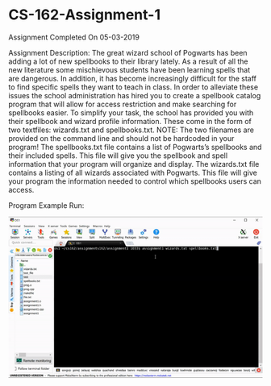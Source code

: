 # CS-162-Assignment-1

Assignment Completed On 05-03-2019

Assignment Description: The great wizard school of Pogwarts has been adding a lot of new spellbooks to their library lately. As a result of all the new literature some mischievous students have been learning spells that are dangerous. In addition, it has become increasingly difficult for the staff to find specific spells they want to teach in class. In order to alleviate these issues the school administration has hired you to create a spellbook catalog program that will allow for access restriction and make searching for spellbooks easier. To simplify your task, the school has provided you with their spellbook and wizard profile information. These come in the form of two textfiles: wizards.txt and spellbooks.txt. NOTE: The two filenames are provided on the command line and should not be hardcoded in your program! The spellbooks.txt file contains a list of Pogwarts’s spellbooks and their included spells. This file will give you the spellbook and spell information that your program will organize and display. The wizards.txt file contains a listing of all wizards associated with Pogwarts. This file will give your program the information needed to control which spellbooks users can access.

Program Example Run:

![Program Example Run](https://github.com/ConnerFosterCS/CS-162-Assignment-1/blob/main/Assignment1.gif)
